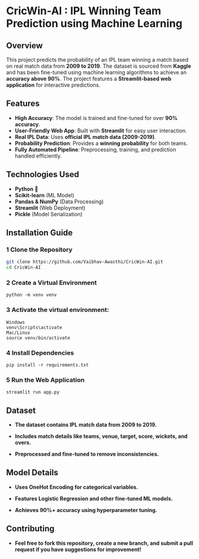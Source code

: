 # CricWin-AI : IPL Winning Team Prediction using Machine Learning

## Overview
This project predicts the probability of an IPL team winning a match based on real match data from **2009 to 2019**. The dataset is sourced from **Kaggle** and has been fine-tuned using machine learning algorithms to achieve an **accuracy above 90%**. The project features a **Streamlit-based web application** for interactive predictions.

## Features
- **High Accuracy**: The model is trained and fine-tuned for over **90% accuracy**.
- **User-Friendly Web App**: Built with **Streamlit** for easy user interaction.
- **Real IPL Data**: Uses **official IPL match data (2009-2019)**.
- **Probability Prediction**: Provides a **winning probability** for both teams.
- **Fully Automated Pipeline**: Preprocessing, training, and prediction handled efficiently.

## Technologies Used
- **Python** 🐍
- **Scikit-learn** (ML Model)
- **Pandas & NumPy** (Data Processing)
- **Streamlit** (Web Deployment)
- **Pickle** (Model Serialization)

## Installation Guide
### 1 Clone the Repository
```bash
git clone https://github.com/Vaibhav-Awasthi/CricWin-AI.git
cd CricWin-AI
```
### 2 Create a Virtual Environment
```
python -m venv venv
```
### 3 Activate the virtual environment:
```
Windows
venv\Scripts\activate
Mac/Linux
source venv/bin/activate
```
### 4 Install Dependencies
```
pip install -r requirements.txt
```
### 5 Run the Web Application
```
streamlit run app.py
```

## Dataset

- **The dataset contains IPL match data from 2009 to 2019.**

- **Includes match details like teams, venue, target, score, wickets, and overs.**

- **Preprocessed and fine-tuned to remove inconsistencies.**

## Model Details

- **Uses OneHot Encoding for categorical variables.**

- **Features Logistic Regression and other fine-tuned ML models.**

- **Achieves 90%+ accuracy using hyperparameter tuning.**

 ## Contributing

- **Feel free to fork this repository, create a new branch, and submit a pull request if you have suggestions for improvement!**




